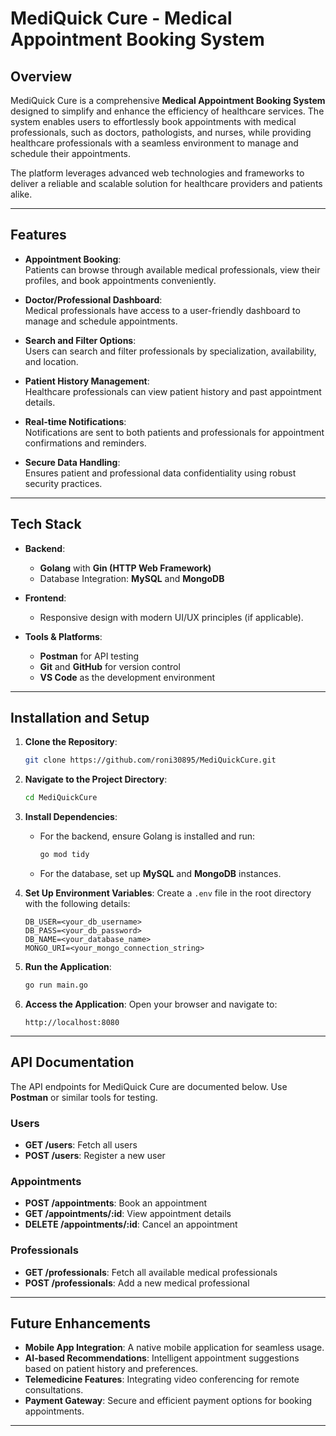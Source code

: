 # MediQuick Cure - Medical Appointment Booking System


## Overview

MediQuick Cure is a comprehensive **Medical Appointment Booking System** designed to simplify and enhance the efficiency of healthcare services. The system enables users to effortlessly book appointments with medical professionals, such as doctors, pathologists, and nurses, while providing healthcare professionals with a seamless environment to manage and schedule their appointments. 

The platform leverages advanced web technologies and frameworks to deliver a reliable and scalable solution for healthcare providers and patients alike.

---

## Features

- **Appointment Booking**:  
  Patients can browse through available medical professionals, view their profiles, and book appointments conveniently.
  
- **Doctor/Professional Dashboard**:  
  Medical professionals have access to a user-friendly dashboard to manage and schedule appointments.

- **Search and Filter Options**:  
  Users can search and filter professionals by specialization, availability, and location.

- **Patient History Management**:  
  Healthcare professionals can view patient history and past appointment details.

- **Real-time Notifications**:  
  Notifications are sent to both patients and professionals for appointment confirmations and reminders.

- **Secure Data Handling**:  
  Ensures patient and professional data confidentiality using robust security practices.

---

## Tech Stack

- **Backend**:  
  - **Golang** with **Gin (HTTP Web Framework)**
  - Database Integration: **MySQL** and **MongoDB**

- **Frontend**:  
  - Responsive design with modern UI/UX principles (if applicable).

- **Tools & Platforms**:  
  - **Postman** for API testing
  - **Git** and **GitHub** for version control
  - **VS Code** as the development environment

---

## Installation and Setup

1. **Clone the Repository**:
   ```bash
   git clone https://github.com/roni30895/MediQuickCure.git
   ```

2. **Navigate to the Project Directory**:
   ```bash
   cd MediQuickCure
   ```

3. **Install Dependencies**:
   - For the backend, ensure Golang is installed and run:
     ```bash
     go mod tidy
     ```
   - For the database, set up **MySQL** and **MongoDB** instances.

4. **Set Up Environment Variables**:
   Create a `.env` file in the root directory with the following details:
   ```
   DB_USER=<your_db_username>
   DB_PASS=<your_db_password>
   DB_NAME=<your_database_name>
   MONGO_URI=<your_mongo_connection_string>
   ```

5. **Run the Application**:
   ```bash
   go run main.go
   ```

6. **Access the Application**:
   Open your browser and navigate to:
   ```
   http://localhost:8080
   ```

---

## API Documentation

The API endpoints for MediQuick Cure are documented below. Use **Postman** or similar tools for testing.

### Users
- **GET /users**: Fetch all users
- **POST /users**: Register a new user

### Appointments
- **POST /appointments**: Book an appointment
- **GET /appointments/:id**: View appointment details
- **DELETE /appointments/:id**: Cancel an appointment

### Professionals
- **GET /professionals**: Fetch all available medical professionals
- **POST /professionals**: Add a new medical professional

---

## Future Enhancements

- **Mobile App Integration**: A native mobile application for seamless usage.
- **AI-based Recommendations**: Intelligent appointment suggestions based on patient history and preferences.
- **Telemedicine Features**: Integrating video conferencing for remote consultations.
- **Payment Gateway**: Secure and efficient payment options for booking appointments.

---
 
